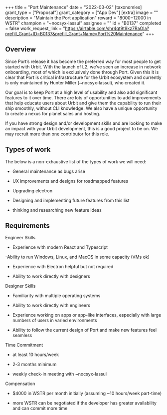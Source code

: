 +++
title = "Port Maintenance"
date = "2022-03-02"
[taxonomies]
grant_type = ["Proposal"]
grant_category = ["App Dev"]
[extra]
image = ""
description = "Maintain the Port application"
reward = "$8000-$12000 in WSTR"
champion = "~nocsyx-lassul"
assignee = ""
id = "B0137"
completed = false
work_request_link = "https://airtable.com/shr4qt9t9kz7RaOIa?prefill_Grant+ID=B0137&prefill_Grant+Name=Port%20Maintenance"
+++

## Overview

Since Port’s release it has become the preferred way for most people to get started with Urbit. With the launch of L2, we’ve seen an increase in network onboarding, most of which is exclusively done through Port. Given this it is clear that Port is critical infrastructure for the Urbit ecosystem and currently is only maintained by Hunter Miller (~nocsyx-lassul), who created it.

Our goal is to keep Port at a high level of usability and also add significant features to it over time. There are lots of opportunities to add improvements that help educate users about Urbit and give them the capability to run their ship smoothly, without CLI knowledge. We also have a unique opportunity to create a nexus for planet sales and hosting.

If you have strong design and/or development skills and are looking to make an impact with your Urbit development, this is a good project to be on. We may recruit more than one contributor for this role.

## Types of work

The below is a non-exhaustive list of the types of work we will need:

- General maintenance as bugs arise

- UX improvements and designs for roadmapped features

- Upgrading electron

- Designing and implementing future features from this list

- thinking and researching new feature ideas

## Requirements

Engineer Skills

- Experience with modern React and Typescript

-Ability to run Windows, Linux, and MacOS in some capacity (VMs ok)

- Experience with Electron helpful but not required

- Ability to work directly with designers

Designer Skills

- Familiarity with multiple operating systems

- Ability to work directly with engineers

- Experience working on apps or app-like interfaces, especially with large numbers of users in varied environments

- Ability to follow the current design of Port and make new features feel seamless

Time Commitment

- at least 10 hours/week

- 2-3 months minimum

- weekly check-in meeting with ~nocsyx-lassul

Compensation

- $4000 in WSTR per month initially (assuming ~10 hours/week part-time)

- more WSTR can be negotiated if the developer has greater availability and can commit more time
